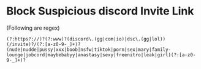 # Block Suspicious discord Invite Link

(Following are regex)

```
(?:https?://)?(?:www)?(discord\.(gg|com|io)|dsc\.(gg|lol))(/invite)?/(?:[a-z0-9-_]+)?(nude|nudde|pussy|xxx|boob|nsfw|tiktok|porn|sex|mary|family-lounge|jobcord|maybebabyy|anastasy|sexy|freenitro|leak|girl)(?:[a-z0-9-_]+)?
```
